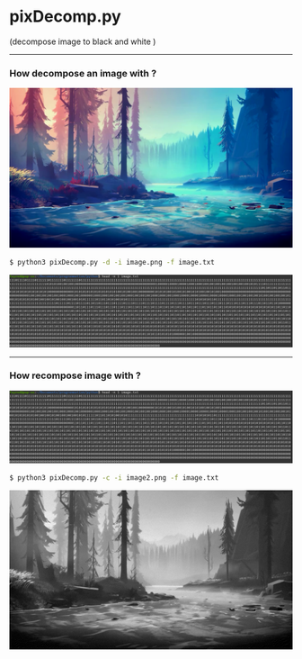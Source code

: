 # pixDecomp.py

(decompose image to black and white )

-----

### How decompose an image with ?

![""](assets/image.png)

```bash
$ python3 pixDecomp.py -d -i image.png -f image.txt
```

!["result1.png"](assets/decomp.png)

----

### How recompose image with ?

!["result1.png"](assets/decomp.png)

```bash
$ python3 pixDecomp.py -c -i image2.png -f image.txt
```

![image2.png](assets/image2.png)
